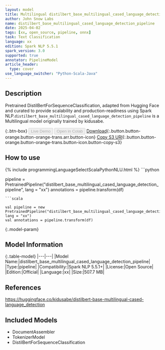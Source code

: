 ```yaml
---
layout: model
title: Multilingual distilbert_base_multilingual_cased_language_detection_pipeline pipeline DistilBertForSequenceClassification from kidusabe
author: John Snow Labs
name: distilbert_base_multilingual_cased_language_detection_pipeline
date: 2025-04-02
tags: [xx, open_source, pipeline, onnx]
task: Text Classification
language: xx
edition: Spark NLP 5.5.1
spark_version: 3.0
supported: true
annotator: PipelineModel
article_header:
  type: cover
use_language_switcher: "Python-Scala-Java"
---
```


## Description

Pretrained DistilBertForSequenceClassification, adapted from Hugging Face and curated to provide scalability and production-readiness using Spark NLP.`distilbert_base_multilingual_cased_language_detection_pipeline` is a Multilingual model originally trained by kidusabe.

{:.btn-box}
<button class="button button-orange" disabled>Live Demo</button>
<button class="button button-orange" disabled>Open in Colab</button>
[Download](https://s3.amazonaws.com/auxdata.johnsnowlabs.com/public/models/distilbert_base_multilingual_cased_language_detection_pipeline_xx_5.5.1_3.0_1743632597944.zip){:.button.button-orange.button-orange-trans.arr.button-icon}
[Copy S3 URI](s3://auxdata.johnsnowlabs.com/public/models/distilbert_base_multilingual_cased_language_detection_pipeline_xx_5.5.1_3.0_1743632597944.zip){:.button.button-orange.button-orange-trans.button-icon.button-copy-s3}

## How to use



<div class="tabs-box" markdown="1">
{% include programmingLanguageSelectScalaPythonNLU.html %}
```python

pipeline = PretrainedPipeline("distilbert_base_multilingual_cased_language_detection_pipeline", lang = "xx")
annotations =  pipeline.transform(df)   

```
```scala

val pipeline = new PretrainedPipeline("distilbert_base_multilingual_cased_language_detection_pipeline", lang = "xx")
val annotations = pipeline.transform(df)

```
</div>

{:.model-param}
## Model Information

{:.table-model}
|---|---|
|Model Name:|distilbert_base_multilingual_cased_language_detection_pipeline|
|Type:|pipeline|
|Compatibility:|Spark NLP 5.5.1+|
|License:|Open Source|
|Edition:|Official|
|Language:|xx|
|Size:|507.7 MB|

## References

https://huggingface.co/kidusabe/distilbert-base-multilingual-cased-language_detection

## Included Models

- DocumentAssembler
- TokenizerModel
- DistilBertForSequenceClassification